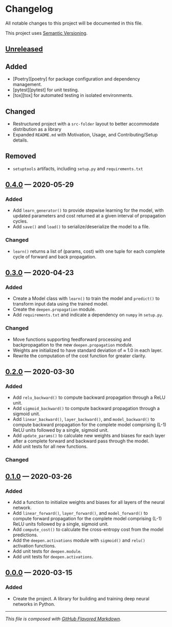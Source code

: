# Changelog
All notable changes to this project will be documented in this file.

This project uses [Semantic Versioning][sv].

## [Unreleased][new]

## Added
- [Poetry][poetry] for package configuration and dependency management.
- [pytest][pytest] for unit testing.
- [tox][tox] for automated testing in isolated environments.

## Changed
- Restructured project with a `src-folder` layout to better accommodate
  distribution as a library
- Expanded `README.md` with Motivation, Usage, and Contributing/Setup details.

## Removed
- `setuptools` artifacts, including `setup.py` and `requirements.txt`

## [0.4.0][0.4.0] — 2020-05-29

### Added
- Add `learn_generator()` to provide stepwise learning for the model, with
  updated parameters and cost returned at a given interval of propagation cycles.
- Add `save()` and `load()` to serialize/deserialize the model to a file.

### Changed
- `learn()` returns a list of (params, cost) with one tuple for each complete
  cycle of forward and back propagation.

## [0.3.0][0.3.0] — 2020-04-23

### Added
- Create a Model class with `learn()` to train the model and `predict()` to
  transform input data using the trained model.
- Create the `deepen.propagation` module.
- Add `requirements.txt` and indicate a dependency on `numpy` in `setup.py`.

### Changed
- Move functions supporting feedforward processing and backpropagation to the
  new `deepen.propagation` module.
- Weights are initialized to have standard deviation of ≈ 1.0 in each layer.
- Rewrite the computation of the cost function for greater clarity.

## [0.2.0][0.2.0] — 2020-03-30

### Added
- Add `relu_backward()` to compute backward propagation through a ReLU unit.
- Add `sigmoid_backward()` to compute backward propagation through a sigmoid unit.
- Add `linear_backward()`, `layer_backward()`, and `model_backward()` to compute
  backward propagation for the complete model comprising (L-1) ReLU units
  followed by a single, sigmoid unit.
- Add `update_params()` to calculate new weights and biases for each layer after
  a complete forward and backward pass through the model.
- Add unit tests for all new functions.

### Changed

## [0.1.0][0.1.0] — 2020-03-26

### Added
- Add a function to initialize weights and biases for all layers of the neural
  network.
- Add `linear_forward()`, `layer_forward()`, and `model_forward()` to compute
  forward propagation for the complete model comprising (L-1) ReLU units
  followed by a single, sigmoid unit.
- Add `compute_cost()` to calculate the cross-entropy cost from the model
  predictions.
- Add the `deepen.activations` module with `sigmoid()` and `relu()` activation
  functions.
- Add unit tests for `deepen.module`.
- Add unit tests for `deepen.activations`.

## [0.0.0][0.0.0] — 2020-03-15

### Added
- Create the project. A library for building and training deep neural networks
  in Python.

---
_This file is composed with [GitHub Flavored Markdown][gfm]._

[gfm]: https://github.github.com/gfm/
[sv]: https://semver.org

[new]: https://github.com/petejh/deepen/compare/HEAD..v0.4.0
[0.4.0]: https://github.com/petejh/deepen/releases/tag/v0.4.0
[0.3.0]: https://github.com/petejh/deepen/releases/tag/v0.3.0
[0.2.0]: https://github.com/petejh/deepen/releases/tag/v0.2.0
[0.1.0]: https://github.com/petejh/deepen/releases/tag/v0.1.0
[0.0.0]: https://github.com/petejh/deepen/releases/tag/v0.0.0
